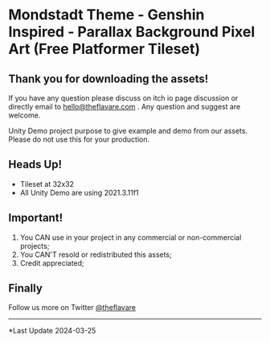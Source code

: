 # Mondstadt Theme - Genshin Inspired - Parallax Background Pixel Art (Free Platformer Tileset)

## Thank you for downloading the assets!

If you have any question please discuss on itch io page discussion or directly email to hello@theflavare.com . Any question and suggest are welcome.

Unity Demo project purpose to give example and demo from our assets. Please do not use this for your production.

## Heads Up!

- Tileset at 32x32
- All Unity Demo are using 2021.3.11f1

## Important!

1. You CAN use in your project in any commercial or non-commercial projects;
2. You CAN'T resold or redistributed this assets;
3. Credit appreciated;

## Finally

Follow us more on Twitter [@theflavare](https://twitter.com/@theflavare)

---

\*Last Update 2024-03-25
